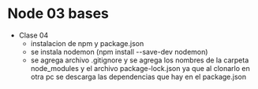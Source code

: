 # Node 03 bases
 + Clase 04 
    * instalacion de npm y package.json
    * se instala nodemon (npm install --save-dev nodemon)
    * se agrega archivo .gitignore y se agrega los nombres de la carpeta node_modules y el archivo package-lock.json
      ya que al clonarlo en otra pc se descarga las dependencias que hay en el package.json 
      
